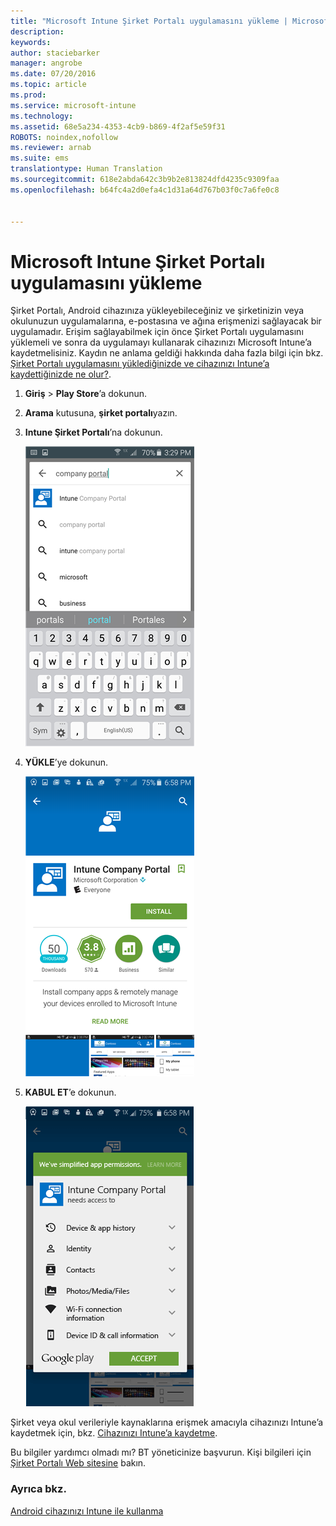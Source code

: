 ```yaml
---
title: "Microsoft Intune Şirket Portalı uygulamasını yükleme | Microsoft Intune"
description: 
keywords: 
author: staciebarker
manager: angrobe
ms.date: 07/20/2016
ms.topic: article
ms.prod: 
ms.service: microsoft-intune
ms.technology: 
ms.assetid: 68e5a234-4353-4cb9-b869-4f2af5e59f31
ROBOTS: noindex,nofollow
ms.reviewer: arnab
ms.suite: ems
translationtype: Human Translation
ms.sourcegitcommit: 618e2abda642c3b9b2e813824dfd4235c9309faa
ms.openlocfilehash: b64fc4a2d0efa4c1d31a64d767b03f0c7a6fe0c8


---
```



# Microsoft Intune Şirket Portalı uygulamasını yükleme

Şirket Portalı, Android cihazınıza yükleyebileceğiniz ve şirketinizin veya okulunuzun uygulamalarına, e-postasına ve ağına erişmenizi sağlayacak bir uygulamadır.  Erişim sağlayabilmek için önce Şirket Portalı uygulamasını yüklemeli ve sonra da uygulamayı kullanarak cihazınızı Microsoft Intune’a kaydetmelisiniz. Kaydın ne anlama geldiği hakkında daha fazla bilgi için bkz. [Şirket Portalı uygulamasını yüklediğinizde ve cihazınızı Intune’a kaydettiğinizde ne olur?](what-happens-if-you-install-the-company-portal-app-and-enroll-your-device-in-intune-android.md).

1.  **Giriş** &gt; **Play Store**’a dokunun.

2.   **Arama** kutusuna, **şirket portalı**yazın.

3.  **Intune Şirket Portalı**’na dokunun.

    ![android-search-company-portal](./media/and-cpinstall-1-search-cp.png)

4.  **YÜKLE**’ye dokunun.

    ![android-install-company-portal](./media/and-cpinstall-2-install.png)

5.  **KABUL ET**’e dokunun.

    ![android-accept-company-portal-terms](./media/and-cpinstall-3-cp-accept.png)

Şirket veya okul verileriyle kaynaklarına erişmek amacıyla cihazınızı Intune’a kaydetmek için, bkz. [Cihazınızı Intune’a kaydetme](enroll-your-device-in-Intune-android.md).

Bu bilgiler yardımcı olmadı mı? BT yöneticinize başvurun. Kişi bilgileri için [Şirket Portalı Web sitesine](http://portal.manage.microsoft.com) bakın.

### Ayrıca bkz.
[Android cihazınızı Intune ile kullanma](using-your-android-device-with-intune.md)



<!--HONumber=Jul16_HO4-->


